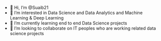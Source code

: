 - 👋 Hi, I’m @Suaib21
- 👀 I’m interested in Data Science and Data Analytics and Machine Learning & Deep Learning
- 🌱 I’m currently learning end to end Data Science projects
- 💞️ I’m looking to collaborate on IT peoples who are working related data science projects


<!---
Suaib21/Suaib21 is a ✨ special ✨ repository because its `README.md` (this file) appears on your GitHub profile.
You can click the Preview link to take a look at your changes.
--->
